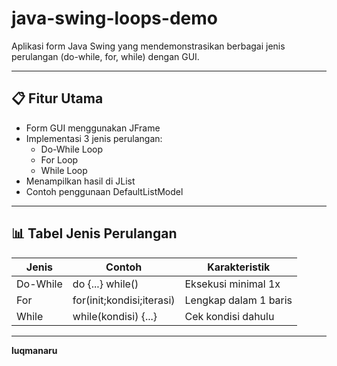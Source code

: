 # java-swing-loops-demo
Aplikasi form Java Swing yang mendemonstrasikan berbagai jenis perulangan (do-while, for, while) dengan GUI.

---

## 📋 Fitur Utama
- Form GUI menggunakan JFrame
- Implementasi 3 jenis perulangan:
  - Do-While Loop
  - For Loop
  - While Loop
- Menampilkan hasil di JList
- Contoh penggunaan DefaultListModel

---

## 📊 Tabel Jenis Perulangan
|Jenis	|Contoh|	Karakteristik|
|-------|--------|---------|
|Do-While	|do {...} while()	|Eksekusi minimal 1x|
|For	|for(init;kondisi;iterasi)	|Lengkap dalam 1 baris|
|While	|while(kondisi) {...}	|Cek kondisi dahulu|

---

**luqmanaru**
